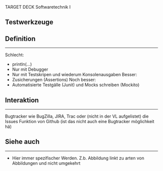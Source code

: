 
TARGET DECK
Softwaretechnik I

Testwerkzeuge
--
## Definition
***
Schlecht:
- println(...)
- Nur mit Debugger
- Nur mit Testskripen und wiederum Konsolenausgaben
Besser:
- Zusicherungen (Assertions)
Noch besser:
- Automatisierte Testgälle (Junit) und Mocks schreiben (Mockito)
## Interaktion
***
Bugtracker wie BugZilla, JIRA, Trac oder (nicht in der VL aufgelistet) die Issues Funktion von Github (ist das nicht auch eine Bugtracker möglichkeit hä)
## Siehe auch
***
* Hier immer spezifischer Werden. Z.b. Abbildung linkt zu arten von Abbildungen und nicht umgekehrt